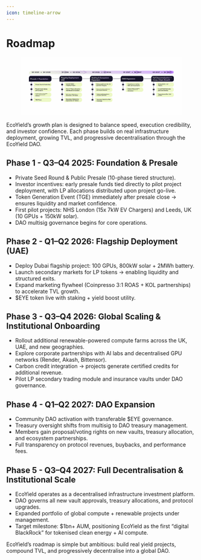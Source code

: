 ```yaml
---
icon: timeline-arrow
---
```


# Roadmap

<figure><img src="../.gitbook/assets/Roadmap v2.png" alt=""><figcaption></figcaption></figure>

EcoYield’s growth plan is designed to balance speed, execution credibility, and investor confidence. Each phase builds on real infrastructure deployment, growing TVL, and progressive decentralisation through the EcoYield DAO.

## Phase 1 - Q3–Q4 2025: Foundation & Presale

* Private Seed Round & Public Presale (10-phase tiered structure).
* Investor incentives: early presale funds tied directly to pilot project deployment, with LP allocations distributed upon project go-live.
* Token Generation Event (TGE) immediately after presale close → ensures liquidity and market confidence.
* First pilot projects: NHS London (15x 7kW EV Chargers) and Leeds, UK (10 GPUs + 150kW solar).
* DAO multisig governance begins for core operations.

## Phase 2 - Q1–Q2 2026: Flagship Deployment (UAE)

* Deploy Dubai flagship project: 100 GPUs, 800kW solar + 2MWh battery.
* Launch secondary markets for LP tokens → enabling liquidity and structured exits.
* Expand marketing flywheel (Coinpresso 3:1 ROAS + KOL partnerships) to accelerate TVL growth.
* $EYE token live with staking + yield boost utility.

## Phase 3 - Q3–Q4 2026: Global Scaling & Institutional Onboarding

* Rollout additional renewable-powered compute farms across the UK, UAE, and new geographies.
* Explore corporate partnerships with AI labs and decentralised GPU networks (Render, Akash, Bittensor).
* Carbon credit integration → projects generate certified credits for additional revenue.
* Pilot LP secondary trading module and insurance vaults under DAO governance.

## Phase 4 - Q1–Q2 2027: DAO Expansion

* Community DAO activation with transferable $EYE governance.
* Treasury oversight shifts from multisig to DAO treasury management.
* Members gain proposal/voting rights on new vaults, treasury allocation, and ecosystem partnerships.
* Full transparency on protocol revenues, buybacks, and performance fees.

## Phase 5 - Q3–Q4 2027: Full Decentralisation & Institutional Scale

* EcoYield operates as a decentralised infrastructure investment platform.
* DAO governs all new vault approvals, treasury allocations, and protocol upgrades.
* Expanded portfolio of global compute + renewable projects under management.
* Target milestone: $1bn+ AUM, positioning EcoYield as the first “digital BlackRock” for tokenised clean energy + AI compute.

EcoYield’s roadmap is simple but ambitious: build real yield projects, compound TVL, and progressively decentralise into a global DAO.
